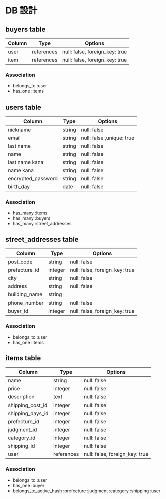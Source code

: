 # DB 設計
## buyers table
| Column                  | Type                | Options                 |
|-------------------------|---------------------|-------------------------|
| user                    | references             | null: false, foreign_key: true      |
| item                    | references             | null: false, foreign_key: true      |

### Association
* belongs_to :user
* has_one :items

## users table
| Column                  | Type                | Options                 |
|-------------------------|---------------------|-------------------------|
| nickname                | string              | null: false              |
| email                   | string              | null: false ,unique: true|
| last name               | string              | null: false              |
| name                    | string              | null: false              |
| last name kana          | string              | null: false              |
| name kana               | string              | null: false              |
| encrypted_password      | string              | null: false              |
| birth_day               | date                | null: false              |

### Association
* has_many :items
* has_many :buyers
* has_many :street_addresses

## street_addresses table

| Column                         | Type       | Options           |
|--------------------------------|------------|-------------------|
| post_code        | string      | null: false                         |
| prefecture_id    | integer     | null: false, foreign_key: true      |
| city             | string      | null: false                         |
| address          | string      | null: false                         | 
| building_name    | string      |                                     |
| phone_number     | string      | null: false                         |
| buyer_id         | integer     | null: false, foreign_key: true      |

### Association
* belongs_to :user
* has_one :items

## items table

| Column                   | Type                | Options                 |
|------------------------  |---------------------|-------------------------|
| name                     | string            | null: false                    |
| price                    | integer           | null: false                    |
| description              | text              | null: false                    |
| shipping_cost_id         | integer           | null: false                    |
| shipping_days_id         | integer           | null: false                    |
| prefecture_id            | integer           | null: false                    |
| judgment_id              | integer           | null: false                    |
| category_id              | integer           |null: false                     |
| shipping_id              | integer           |null: false                     |
| user                     | references        |null: false, foreign_key: true  |

### Association
* belongs_to :user
* has_one :buyer
* belongs_to_active_hash :prefecture :judgment :category :shipping :user